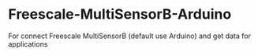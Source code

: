 # Freescale-MultiSensorB-Arduino


For connect Freescale MultiSensorB (default use Arduino) and get data for applications
